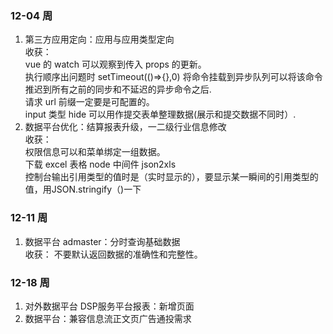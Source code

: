 ### 12-04 周
1. 第三方应用定向：应用与应用类型定向  
收获：  
vue 的 watch 可以观察到传入 props 的更新。  
执行顺序出问题时 setTimeout(()=>{},0) 将命令挂载到异步队列可以将该命令推迟到所有之前的同步和不延迟的异步命令之后.  
请求 url 前缀一定要是可配置的。  
input 类型 hide 可以用作提交表单整理数据(展示和提交数据不同时）.  
2. 数据平台优化：结算报表升级，一二级行业信息修改  
收获：  
权限信息可以和菜单绑定一组数据。  
下载 excel 表格 node 中间件 json2xls  
控制台输出引用类型的值时是（实时显示的），要显示某一瞬间的引用类型的值，用JSON.stringify（)一下  

### 12-11 周
1. 数据平台 admaster：分时查询基础数据  
收获：
不要默认返回数据的准确性和完整性。

### 12-18 周
1. 对外数据平台 DSP服务平台报表：新增页面
2. 数据平台：兼容信息流正文页广告通投需求